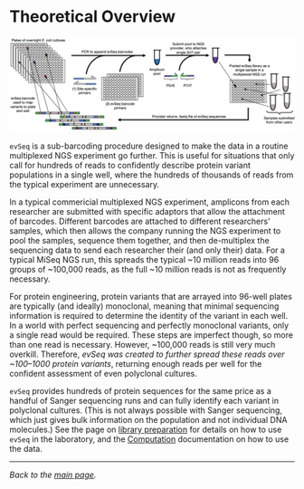 # Theoretical Overview
![Overview](../assets/overview.png)

`evSeq` is a sub-barcoding procedure designed to make the data in a routine multiplexed NGS experiment go further. This is useful for situations that only call for hundreds of reads to confidently describe protein variant populations in a single well, where the hundreds of thousands of reads from the typical experiment are unnecessary.

In a typical commericial multiplexed NGS experiment, amplicons from each researcher are submitted with specific adaptors that allow the attachment of barcodes. Different barcodes are attached to different researchers' samples, which then allows the company running the NGS experiment to pool the samples, sequence them together, and then de-multiplex the sequencing data to send each researcher their (and only their) data. For a typical MiSeq NGS run, this spreads the typical ~10 million reads into 96 groups of ~100,000 reads, as the full ~10 million reads is not as frequently necessary.

For protein engineering, protein variants that are arrayed into 96-well plates are typically (and ideally) monoclonal, meaning that minimal sequencing information is required to determine the identity of the variant in each well. In a world with perfect sequencing and perfectly monoclonal variants, only a single read would be required. These steps are imperfect though, so more than one read is necessary. However, ~100,000 reads is still very much overkill. Therefore, *evSeq was created to further spread these reads over ~100–1000 protein variants*, returning enough reads per well for the confident assessment of even polyclonal cultures.

`evSeq` provides hundreds of protein sequences for the same price as a handful of Sanger sequencing runs and can fully identify each variant in polyclonal cultures. (This is not always possible with Sanger sequencing, which just gives bulk information on the population and not individual DNA molecules.) See the page on [library preparation](lib_prep.md) for details on how to use `evSeq` in the laboratory, and the [Computation](../index.md#computation) documentation on how to use the data.

---

*Back to the [main page](../index.md).*
